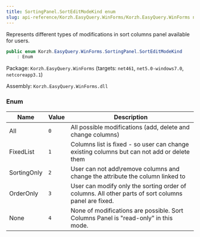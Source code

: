 ```yaml
---
title: SortingPanel.SortEditModeKind enum
slug: api-reference/Korzh.EasyQuery.WinForms/Korzh.EasyQuery.WinForms namespace/sortingpanel-sorteditmodekind-enum
---
```



Represents different types of modifications in sort columns panel available for users.
```csharp
public enum Korzh.EasyQuery.WinForms.SortingPanel.SortEditModeKind
    : Enum

```
Package: `Korzh.EasyQuery.WinForms` (targets: `net461`, `net5.0-windows7.0`, `netcoreapp3.1`)

Assembly: `Korzh.EasyQuery.WinForms.dll`

### Enum

| Name | Value | Description | 
| --- | --- | --- | 
| All | `0` | All possible modifications (add, delete and change columns) | 
| FixedList | `1` | Columns list is fixed - so user can change existing columns but can not add or delete them | 
| SortingOnly | `2` | User can not add\remove columns and change the attribute the column linked to | 
| OrderOnly | `3` | User can modify only the sorting order of columns. All other parts of sort columns panel are fixed. | 
| None | `4` | None of modifications are possible. Sort Columns Panel is "read-only" in this mode. |